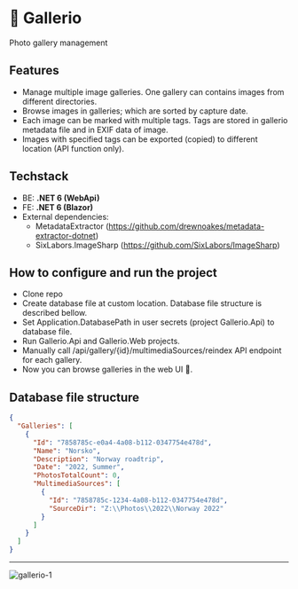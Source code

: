 # 📸 Gallerio
Photo gallery management

## Features
- Manage multiple image galleries. One gallery can contains images from different directories.
- Browse images in galleries; which are sorted by capture date.
- Each image can be marked with multiple tags. Tags are stored in gallerio metadata file and in EXIF data of image.
- Images with specified tags can be exported (copied) to different location (API function only).

## Techstack
- BE: **.NET 6 (WebApi)**
- FE: **.NET 6 (Blazor)**
- External dependencies:
  - MetadataExtractor (https://github.com/drewnoakes/metadata-extractor-dotnet)
  - SixLabors.ImageSharp (https://github.com/SixLabors/ImageSharp)

## How to configure and run the project
- Clone repo
- Create database file at custom location. Database file structure is described bellow.
- Set Application.DatabasePath in user secrets (project Gallerio.Api) to database file.
- Run Gallerio.Api and Gallerio.Web projects.
- Manually call /api/gallery/{id}/multimediaSources/reindex API endpoint for each gallery.
- Now you can browse galleries in the web UI 🥳.

## Database file structure
```json
{
  "Galleries": [
    {
      "Id": "7858785c-e0a4-4a08-b112-0347754e478d", 
      "Name": "Norsko",
      "Description": "Norway roadtrip",
      "Date": "2022, Summer",
      "PhotosTotalCount": 0,
      "MultimediaSources": [
        {
          "Id": "7858785c-1234-4a08-b112-0347754e478d",
          "SourceDir": "Z:\\Photos\\2022\\Norway 2022"
        }
      ]
    }
  ]
}

```

-----

![gallerio-1](https://user-images.githubusercontent.com/28567403/190629190-7a9f1e7f-714e-49e0-b7a2-625de4277110.png)
